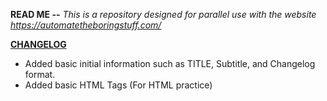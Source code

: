 <strong>READ ME --</strong>
<i>This is a repository designed for parallel use with the website https://automatetheboringstuff.com/</i>

<b><u>CHANGELOG</u></b>
<ul>
  <li>Added basic initial information such as TITLE, Subtitle, and Changelog format.</li>
  <li>Added basic HTML Tags (For HTML practice)</li>
  </ul>
